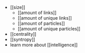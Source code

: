 - [[size]]
	- [[amount of links]]
	- [[amount of unique links]]
	- [[amount of particles]]
	- [[amount of unique particles]]
- [[centrality]]
- [[syntropy]]
- learn more about [[intelligence]]